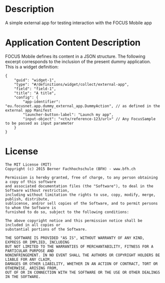 # Description

A simple external app for testing interaction with the FOCUS Mobile app

# Application Content Description

FOCUS Mobile defines its content in a JSON structure. The following excerpt corresponds 
to the inclusion of the present dummy application. This is a widget definition:

````
{
	"guid": "widget-1",
	"type": "#/definitions/widget/collect/external-app",
	"field": "field-1",
	"title": "A title",
	"config": {
		"app-identifier": "eu.focusnet.app.dummy_external_app.DummyAction", // as defined in the external app Manifest
		"launcher-button-label": "Launch my app",
		"input-object": "<ctx/reference-123/url>" // Any FocusSample to be passed as input parameter
	}
}
````

# License

````
The MIT License (MIT)
Copyright (c) 2015 Berner Fachhochschule (BFH) - www.bfh.ch

Permission is hereby granted, free of charge, to any person obtaining a copy of this software
and associated documentation files (the "Software"), to deal in the Software without restriction,
including without limitation the rights to use, copy, modify, merge, publish, distribute,
sublicense, and/or sell copies of the Software, and to permit persons to whom the Software is
furnished to do so, subject to the following conditions:

The above copyright notice and this permission notice shall be included in all copies or
substantial portions of the Software.

THE SOFTWARE IS PROVIDED "AS IS", WITHOUT WARRANTY OF ANY KIND, EXPRESS OR IMPLIED, INCLUDING
BUT NOT LIMITED TO THE WARRANTIES OF MERCHANTABILITY, FITNESS FOR A PARTICULAR PURPOSE AND
NONINFRINGEMENT. IN NO EVENT SHALL THE AUTHORS OR COPYRIGHT HOLDERS BE LIABLE FOR ANY CLAIM,
DAMAGES OR OTHER LIABILITY, WHETHER IN AN ACTION OF CONTRACT, TORT OR OTHERWISE, ARISING FROM,
OUT OF OR IN CONNECTION WITH THE SOFTWARE OR THE USE OR OTHER DEALINGS IN THE SOFTWARE.
````